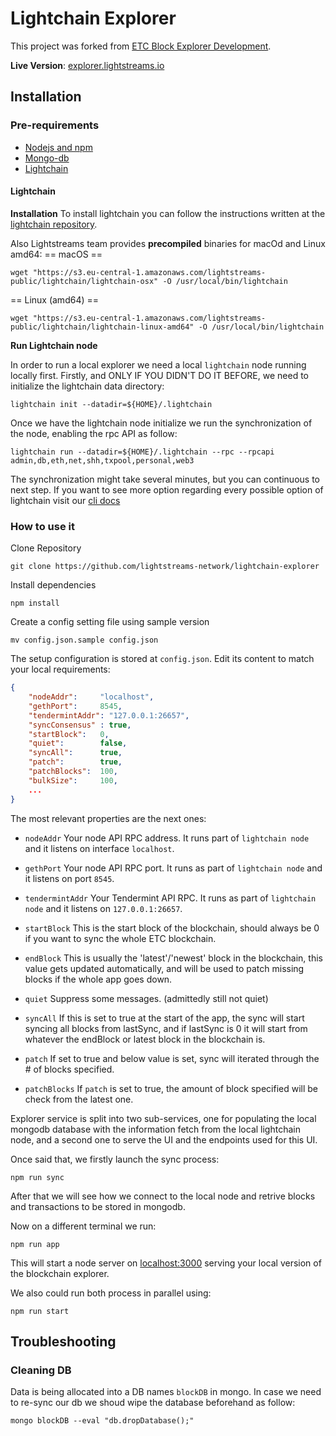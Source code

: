 # Lightchain Explorer

This project was forked from [ETC Block Explorer Development](https://github.com/ethereumclassic/explorer).

**Live Version**: [explorer.lightstreams.io](https://explorer.mainnet.lightstreams.io)

## Installation

### Pre-requirements


- [Nodejs and npm](https://docs.npmjs.com/getting-started/installing-node)
- [Mongo-db](https://docs.mongodb.com/v3.2/installation/)
- [Lightchain](https://github.com/lightstreams-network/lightchain)

#### Lightchain

**Installation**
To install lightchain you can follow the instructions written at the
[lightchain repository](https://github.com/lightstreams-network/lightchain).

Also Lightstreams team provides **precompiled** binaries for macOd and Linux amd64:
== macOS ==
```
wget "https://s3.eu-central-1.amazonaws.com/lightstreams-public/lightchain/lightchain-osx" -O /usr/local/bin/lightchain
```

== Linux (amd64) ==
```
wget "https://s3.eu-central-1.amazonaws.com/lightstreams-public/lightchain/lightchain-linux-amd64" -O /usr/local/bin/lightchain
```

**Run Lightchain node**

In order to run a local explorer we need a local `lightchain` node running
locally first. Firstly, and ONLY IF YOU DIDN'T DO IT BEFORE, we need to
initialize the lightchain data directory:
```
lightchain init --datadir=${HOME}/.lightchain
```

Once we have the lightchain node initialize we run the synchronization of the
node, enabling the rpc API as follow:
```
lightchain run --datadir=${HOME}/.lightchain --rpc --rpcapi admin,db,eth,net,shh,txpool,personal,web3
```

The synchronization might take several minutes, but you can continuous to next step.
If you want to see more option regarding every possible option of
lightchain visit our [cli docs](https://docs.lightstreams.network/cli-docs/lightchain/)


### How to use it

Clone Repository
```
git clone https://github.com/lightstreams-network/lightchain-explorer
```

Install dependencies

```
npm install
```

Create a config setting file using sample version
```
mv config.json.sample config.json
```

The setup configuration is stored at `config.json`. Edit its content to match your local requirements:
```json
{
    "nodeAddr":     "localhost",
    "gethPort":     8545,
    "tendermintAddr": "127.0.0.1:26657",
    "syncConsensus" : true,
    "startBlock":   0,
    "quiet":        false,
    "syncAll":      true,
    "patch":        true,
    "patchBlocks":  100,
    "bulkSize":     100,
    ...
}
```

The most relevant properties are the next ones:

* ```nodeAddr```    Your node API RPC address. It runs part of `lightchain node` and it listens on interface `localhost`.
* ```gethPort```    Your node API RPC port. It runs as part of `lightchain node` and it listens on port `8545`.
* ```tendermintAddr``` Your Tendermint API RPC. It runs as part of `lightchain node` and it listens on `127.0.0.1:26657`.

* ```startBlock```  This is the start block of the blockchain, should always be 0 if you want to sync the whole ETC blockchain.
* ```endBlock```    This is usually the 'latest'/'newest' block in the blockchain, this value gets updated automatically, and will be used to patch missing blocks if the whole app goes down.
* ```quiet```       Suppress some messages. (admittedly still not quiet)
* ```syncAll```     If this is set to true at the start of the app, the sync will start syncing all blocks from lastSync, and if lastSync is 0 it will start from whatever the endBlock or latest block in the blockchain is.
* ```patch```       If set to true and below value is set, sync will iterated through the # of blocks specified.
* ```patchBlocks``` If `patch` is set to true, the amount of block specified will be check from the latest one.

Explorer service is split into two sub-services, one for populating the local
mongodb database with the information fetch from the local lightchain node, and
a second one to serve the UI and the endpoints used for this UI.

Once said that, we firstly launch the sync process:
```
npm run sync
```

After that we will see how we connect to the local node and retrive
blocks and transactions to be stored in mongodb.

Now on a different terminal we run:
```
npm run app
```
This will start a node server on [localhost:3000](localhost:3000) serving
your local version of the blockchain explorer.

We also could run both process in parallel using:
```
npm run start
```

## Troubleshooting
### Cleaning DB
Data is being allocated into a DB names `blockDB` in mongo. In case
we need to re-sync our db we shoud wipe the database beforehand as follow:
```
mongo blockDB --eval "db.dropDatabase();"
```
